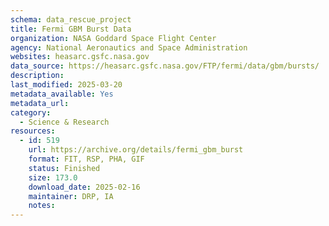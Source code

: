 ```yaml
---
schema: data_rescue_project 
title: Fermi GBM Burst Data
organization: NASA Goddard Space Flight Center
agency: National Aeronautics and Space Administration
websites: heasarc.gsfc.nasa.gov
data_source: https://heasarc.gsfc.nasa.gov/FTP/fermi/data/gbm/bursts/
description: 
last_modified: 2025-03-20
metadata_available: Yes
metadata_url: 
category:
  - Science & Research 
resources:
  - id: 519
    url: https://archive.org/details/fermi_gbm_burst
    format: FIT, RSP, PHA, GIF
    status: Finished
    size: 173.0
    download_date: 2025-02-16
    maintainer: DRP, IA
    notes: 
---
```


